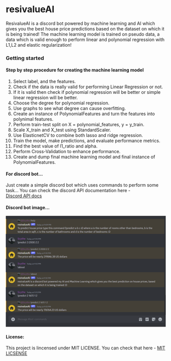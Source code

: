 # resivalueAI
ResivalueAI is a discord bot powered by machine learning and AI which gives you the best house price predictions based on the dataset on which it is being trained! The machine learning model is trained on pseudo data, a data which is valid enough to perform linear and polynomial regression with L1,L2 and elastic regularization!
### Getting started
#### Step by step procedure for creating the machine learning model
1. Select label, and the features.
2. Check if the data is really valid for performing Linear Regression or not.
3. If it is valid then check if polynomial regression will be better or simple linear regression will be better.
4. Choose the degree for polynomial regression.
5. Use graphs to see what degree can cause overfitting.
6. Create an instance of PolynomialFeatures and turn the features into polynimal features.
7. Perform train-test split on X = polynomial_features, y = y_train.
8. Scale X_train and X_test using StandardScaler.
9. Use ElasticnetCV to combine both lasso and ridge regression.
10. Train the model, make predictions, and evaluate performance metrics.
11. Find the best value of l1_ratio and alpha.
12. Perform Cross-Validation to enhance performance.
13. Create and dump final machine learning model and final instance of PolynomialFeatures.
#### For discord bot...
Just create a simple discord bot which uses commands to perform some task... You can check the discord API documentation here -  
[Discord API docs](https://discordpy.readthedocs.io/en/stable/api.html)

#### Discord bot image...
![discordbot_ss](https://github.com/adityapradhan202/resivalueAI/blob/main/ss_resivalueAI.png)

#### License:
This project is lincensed under MIT LICENSE. You can check that here - [MIT LICSENSE](https://github.com/adityapradhan202/resivalueAI/blob/main/LICENSE)
